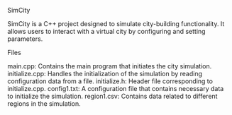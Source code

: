 
SimCity

SimCity is a C++ project designed to simulate city-building functionality. It allows users to interact with a virtual city by configuring and setting parameters.

Files

main.cpp: Contains the main program that initiates the city simulation.
initialize.cpp: Handles the initialization of the simulation by reading configuration data from a file.
initialize.h: Header file corresponding to initialize.cpp.
config1.txt: A configuration file that contains necessary data to initialize the simulation.
region1.csv: Contains data related to different regions in the simulation.
